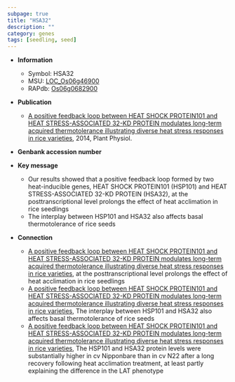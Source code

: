 ```yaml
---
subpage: true
title: "HSA32"
description: ""
category: genes
tags: [seedling, seed]
---
```


* **Information**  
    + Symbol: HSA32  
    + MSU: [LOC_Os06g46900](http://rice.plantbiology.msu.edu/cgi-bin/ORF_infopage.cgi?orf=LOC_Os06g46900)  
    + RAPdb: [Os06g0682900](http://rapdb.dna.affrc.go.jp/viewer/gbrowse_details/irgsp1?name=Os06g0682900)  

* **Publication**  
    + [A positive feedback loop between HEAT SHOCK PROTEIN101 and HEAT STRESS-ASSOCIATED 32-KD PROTEIN modulates long-term acquired thermotolerance illustrating diverse heat stress responses in rice varieties](http://www.ncbi.nlm.nih.gov/pubmed?term=A+positive+feedback+loop+between+HEAT+SHOCK+PROTEIN101+and+HEAT+STRESS-ASSOCIATED+32-KD+PROTEIN+modulates+long-term+acquired+thermotolerance+illustrating+diverse+heat+stress+responses+in+rice+varieties%5BTitle%5D), 2014, Plant Physiol.

* **Genbank accession number**  

* **Key message**  
    + Our results showed that a positive feedback loop formed by two heat-inducible genes, HEAT SHOCK PROTEIN101 (HSP101) and HEAT STRESS-ASSOCIATED 32-KD PROTEIN (HSA32), at the posttranscriptional level prolongs the effect of heat acclimation in rice seedlings
    + The interplay between HSP101 and HSA32 also affects basal thermotolerance of rice seeds

* **Connection**  
    + [A positive feedback loop between HEAT SHOCK PROTEIN101 and HEAT STRESS-ASSOCIATED 32-KD PROTEIN modulates long-term acquired thermotolerance illustrating diverse heat stress responses in rice varieties](HSA32), at the posttranscriptional level prolongs the effect of heat acclimation in rice seedlings
    + [A positive feedback loop between HEAT SHOCK PROTEIN101 and HEAT STRESS-ASSOCIATED 32-KD PROTEIN modulates long-term acquired thermotolerance illustrating diverse heat stress responses in rice varieties](http://www.ncbi.nlm.nih.gov/pubmed?term=A+positive+feedback+loop+between+HEAT+SHOCK+PROTEIN101+and+HEAT+STRESS-ASSOCIATED+32-KD+PROTEIN+modulates+long-term+acquired+thermotolerance+illustrating+diverse+heat+stress+responses+in+rice+varieties%5BTitle%5D), The interplay between HSP101 and HSA32 also affects basal thermotolerance of rice seeds
    + [A positive feedback loop between HEAT SHOCK PROTEIN101 and HEAT STRESS-ASSOCIATED 32-KD PROTEIN modulates long-term acquired thermotolerance illustrating diverse heat stress responses in rice varieties](http://www.ncbi.nlm.nih.gov/pubmed?term=A+positive+feedback+loop+between+HEAT+SHOCK+PROTEIN101+and+HEAT+STRESS-ASSOCIATED+32-KD+PROTEIN+modulates+long-term+acquired+thermotolerance+illustrating+diverse+heat+stress+responses+in+rice+varieties%5BTitle%5D), The HSP101 and HSA32 protein levels were substantially higher in cv Nipponbare than in cv N22 after a long recovery following heat acclimation treatment, at least partly explaining the difference in the LAT phenotype




